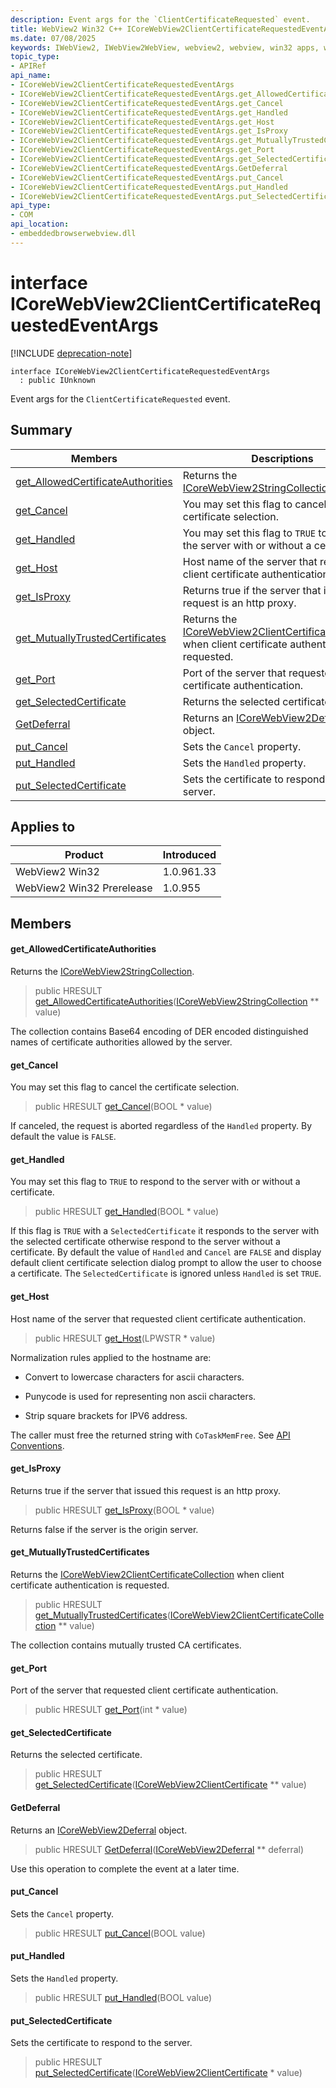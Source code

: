 ```yaml
---
description: Event args for the `ClientCertificateRequested` event.
title: WebView2 Win32 C++ ICoreWebView2ClientCertificateRequestedEventArgs
ms.date: 07/08/2025
keywords: IWebView2, IWebView2WebView, webview2, webview, win32 apps, win32, edge, ICoreWebView2, ICoreWebView2Controller, browser control, edge html, ICoreWebView2ClientCertificateRequestedEventArgs
topic_type: 
- APIRef
api_name:
- ICoreWebView2ClientCertificateRequestedEventArgs
- ICoreWebView2ClientCertificateRequestedEventArgs.get_AllowedCertificateAuthorities
- ICoreWebView2ClientCertificateRequestedEventArgs.get_Cancel
- ICoreWebView2ClientCertificateRequestedEventArgs.get_Handled
- ICoreWebView2ClientCertificateRequestedEventArgs.get_Host
- ICoreWebView2ClientCertificateRequestedEventArgs.get_IsProxy
- ICoreWebView2ClientCertificateRequestedEventArgs.get_MutuallyTrustedCertificates
- ICoreWebView2ClientCertificateRequestedEventArgs.get_Port
- ICoreWebView2ClientCertificateRequestedEventArgs.get_SelectedCertificate
- ICoreWebView2ClientCertificateRequestedEventArgs.GetDeferral
- ICoreWebView2ClientCertificateRequestedEventArgs.put_Cancel
- ICoreWebView2ClientCertificateRequestedEventArgs.put_Handled
- ICoreWebView2ClientCertificateRequestedEventArgs.put_SelectedCertificate
api_type:
- COM
api_location:
- embeddedbrowserwebview.dll
---
```


# interface ICoreWebView2ClientCertificateRequestedEventArgs

[!INCLUDE [deprecation-note](../includes/deprecation-note.md)]

```
interface ICoreWebView2ClientCertificateRequestedEventArgs
  : public IUnknown
```

Event args for the `ClientCertificateRequested` event.

## Summary

 Members                        | Descriptions
--------------------------------|---------------------------------------------
[get_AllowedCertificateAuthorities](#get_allowedcertificateauthorities) | Returns the [ICoreWebView2StringCollection](icorewebview2stringcollection.md#icorewebview2stringcollection).
[get_Cancel](#get_cancel) | You may set this flag to cancel the certificate selection.
[get_Handled](#get_handled) | You may set this flag to `TRUE` to respond to the server with or without a certificate.
[get_Host](#get_host) | Host name of the server that requested client certificate authentication.
[get_IsProxy](#get_isproxy) | Returns true if the server that issued this request is an http proxy.
[get_MutuallyTrustedCertificates](#get_mutuallytrustedcertificates) | Returns the [ICoreWebView2ClientCertificateCollection](icorewebview2clientcertificatecollection.md#icorewebview2clientcertificatecollection) when client certificate authentication is requested.
[get_Port](#get_port) | Port of the server that requested client certificate authentication.
[get_SelectedCertificate](#get_selectedcertificate) | Returns the selected certificate.
[GetDeferral](#getdeferral) | Returns an [ICoreWebView2Deferral](icorewebview2deferral.md#icorewebview2deferral) object.
[put_Cancel](#put_cancel) | Sets the `Cancel` property.
[put_Handled](#put_handled) | Sets the `Handled` property.
[put_SelectedCertificate](#put_selectedcertificate) | Sets the certificate to respond to the server.

## Applies to

Product                         | Introduced
--------------------------------|---------------------------------------------
WebView2 Win32            |    1.0.961.33
WebView2 Win32 Prerelease |    1.0.955

## Members

#### get_AllowedCertificateAuthorities

Returns the [ICoreWebView2StringCollection](icorewebview2stringcollection.md#icorewebview2stringcollection).

> public HRESULT [get_AllowedCertificateAuthorities](#get_allowedcertificateauthorities)([ICoreWebView2StringCollection](icorewebview2stringcollection.md#icorewebview2stringcollection) ** value)

The collection contains Base64 encoding of DER encoded distinguished names of certificate authorities allowed by the server.

#### get_Cancel

You may set this flag to cancel the certificate selection.

> public HRESULT [get_Cancel](#get_cancel)(BOOL * value)

If canceled, the request is aborted regardless of the `Handled` property. By default the value is `FALSE`.

#### get_Handled

You may set this flag to `TRUE` to respond to the server with or without a certificate.

> public HRESULT [get_Handled](#get_handled)(BOOL * value)

If this flag is `TRUE` with a `SelectedCertificate` it responds to the server with the selected certificate otherwise respond to the server without a certificate. By default the value of `Handled` and `Cancel` are `FALSE` and display default client certificate selection dialog prompt to allow the user to choose a certificate. The `SelectedCertificate` is ignored unless `Handled` is set `TRUE`.

#### get_Host

Host name of the server that requested client certificate authentication.

> public HRESULT [get_Host](#get_host)(LPWSTR * value)

Normalization rules applied to the hostname are:

* Convert to lowercase characters for ascii characters.

* Punycode is used for representing non ascii characters.

* Strip square brackets for IPV6 address.

The caller must free the returned string with `CoTaskMemFree`. See [API Conventions](/microsoft-edge/webview2/concepts/win32-api-conventions#strings).

#### get_IsProxy

Returns true if the server that issued this request is an http proxy.

> public HRESULT [get_IsProxy](#get_isproxy)(BOOL * value)

Returns false if the server is the origin server.

#### get_MutuallyTrustedCertificates

Returns the [ICoreWebView2ClientCertificateCollection](icorewebview2clientcertificatecollection.md#icorewebview2clientcertificatecollection) when client certificate authentication is requested.

> public HRESULT [get_MutuallyTrustedCertificates](#get_mutuallytrustedcertificates)([ICoreWebView2ClientCertificateCollection](icorewebview2clientcertificatecollection.md#icorewebview2clientcertificatecollection) ** value)

The collection contains mutually trusted CA certificates.

#### get_Port

Port of the server that requested client certificate authentication.

> public HRESULT [get_Port](#get_port)(int * value)

#### get_SelectedCertificate

Returns the selected certificate.

> public HRESULT [get_SelectedCertificate](#get_selectedcertificate)([ICoreWebView2ClientCertificate](icorewebview2clientcertificate.md#icorewebview2clientcertificate) ** value)

#### GetDeferral

Returns an [ICoreWebView2Deferral](icorewebview2deferral.md#icorewebview2deferral) object.

> public HRESULT [GetDeferral](#getdeferral)([ICoreWebView2Deferral](icorewebview2deferral.md#icorewebview2deferral) ** deferral)

Use this operation to complete the event at a later time.

#### put_Cancel

Sets the `Cancel` property.

> public HRESULT [put_Cancel](#put_cancel)(BOOL value)

#### put_Handled

Sets the `Handled` property.

> public HRESULT [put_Handled](#put_handled)(BOOL value)

#### put_SelectedCertificate

Sets the certificate to respond to the server.

> public HRESULT [put_SelectedCertificate](#put_selectedcertificate)([ICoreWebView2ClientCertificate](icorewebview2clientcertificate.md#icorewebview2clientcertificate) * value)

